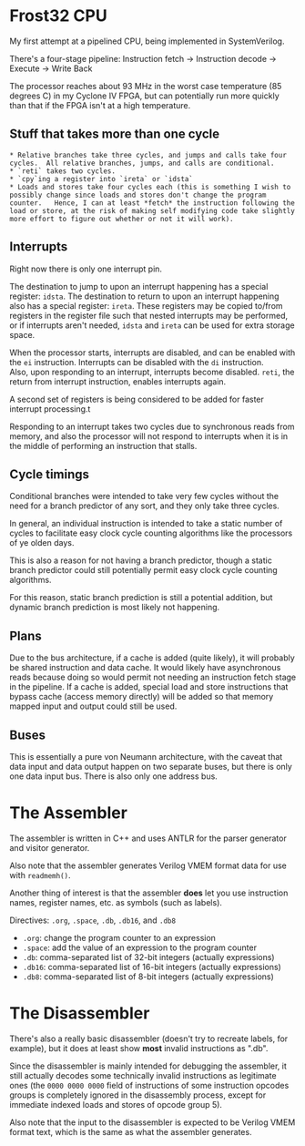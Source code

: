 # Frost32 CPU
My first attempt at a pipelined CPU, being implemented in SystemVerilog.

There's a four-stage pipeline:
    Instruction fetch -> Instruction decode -> Execute -> Write Back

The processor reaches about 93 MHz in the worst case temperature (85
degrees C) in my Cyclone IV FPGA, but can potentially run more quickly than
that if the FPGA isn't at a high temperature. 


## Stuff that takes more than one cycle
    * Relative branches take three cycles, and jumps and calls take four
    cycles.  All relative branches, jumps, and calls are conditional.
    * `reti` takes two cycles.
    * `cpy`ing a register into `ireta` or `idsta`
    * Loads and stores take four cycles each (this is something I wish to
    possibly change since loads and stores don't change the program
    counter.   Hence, I can at least *fetch* the instruction following the
    load or store, at the risk of making self modifying code take slightly
    more effort to figure out whether or not it will work).


## Interrupts
Right now there is only one interrupt pin.

The destination to jump to upon an interrupt happening has a special
register:  `idsta`.
The destination to return to upon an interrupt happening also has a special
register:  `ireta`.
These registers may be copied to/from registers in the register file such
that nested interrupts may be performed, or if interrupts aren't needed,
`idsta` and `ireta` can be used for extra storage space.

When the processor starts, interrupts are disabled, and can be enabled with
the `ei` instruction.  Interrupts can be disabled with the `di`
instruction.  
Also, upon responding to an interrupt, interrupts become
disabled.
`reti`, the return from interrupt instruction, enables
interrupts again.

A second set of registers is being considered to be added for faster
interrupt processing.t

Responding to an interrupt takes two cycles due to synchronous reads from
memory, and also the processor will not respond to interrupts when it is
in the middle of performing an instruction that stalls.

## Cycle timings
Conditional branches were intended to take very few cycles without the need
for a branch predictor of any sort, and they only take three cycles.

In general, an individual instruction is intended to take a static number
of cycles to facilitate easy clock cycle counting algorithms like the
processors of ye olden days.

This is also a reason for not having a branch predictor, though a static
branch predictor could still potentially permit easy clock cycle counting
algorithms.

For this reason, static branch prediction is still a potential addition,
but dynamic branch prediction is most likely not happening.


## Plans
Due to the bus architecture, if a cache is added (quite likely), it will
probably be shared instruction and data cache.  It would likely have
asynchronous reads because doing so would permit not needing an instruction
fetch stage in the pipeline.
If a cache is added, special load and store instructions that bypass cache
(access memory directly) will be added so that memory mapped input and
output could still be used.


## Buses
This is essentially a pure von Neumann architecture, with the caveat that
data input and data output happen on two separate buses, but there is only
one data input bus.  There is also only one address bus.


# The Assembler
The assembler is written in C++ and uses ANTLR for the parser generator and
visitor generator.

Also note that the assembler generates Verilog VMEM format data for use
with `readmemh()`.

Another thing of interest is that the assembler **does** let you use
instruction names, register names, etc. as symbols (such as labels).

Directives:  `.org`, `.space`, `.db`, `.db16`, and `.db8`
* `.org`:  change the program counter to an expression
* `.space`:  add the value of an expression to the program counter
* `.db`:  comma-separated list of 32-bit integers (actually expressions)
* `.db16`:  comma-separated list of 16-bit integers (actually expressions)
* `.db8`:  comma-separated list of 8-bit integers (actually expressions)

# The Disassembler
There's also a really basic disassembler (doesn't try to recreate labels,
for example), but it does at least show **most** invalid instructions as
".db".

Since the disassembler is mainly intended for debugging the assembler, it
still actually decodes some technically invalid instructions as legitimate
ones (the `0000 0000 0000` field of instructions of some instruction
opcodes groups is completely ignored in the disassembly
process, except for immediate indexed loads and stores of opcode group 5).

Also note that the input to the disassembler is expected to be Verilog VMEM
format text, which is the same as what the assembler generates.
